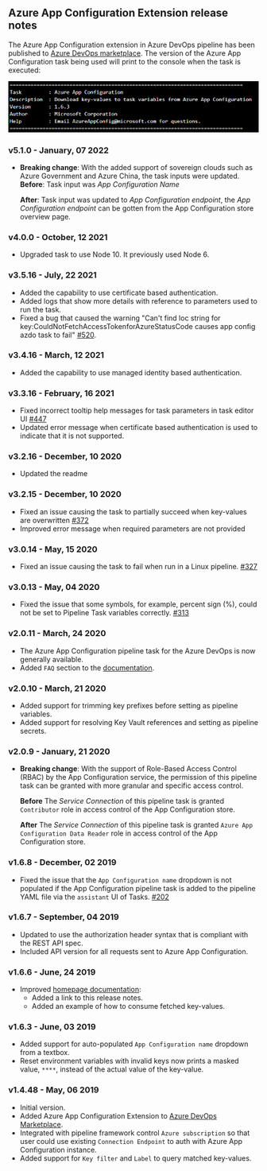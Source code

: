 ## Azure App Configuration Extension release notes

The Azure App Configuration extension in Azure DevOps pipeline has been published to [Azure DevOps marketplace](https://marketplace.visualstudio.com/items?itemName=AzureAppConfiguration.azure-app-configuration-task&ssr=false#overview). The version of the Azure App Configuration task being used will print to the console when the task is executed: 

![sample](pictures/AzureDevOpsExtensionVersionSample.PNG)

### v5.1.0 - January, 07 2022
* **Breaking change**: 
With the added support of sovereign clouds such as Azure Government and Azure China, the task inputs were updated.
  **Before**: 
  Task input was *App Configuration Name*

  **After**:
  Task input was updated to *App Configuration endpoint*, the *App Configuration endpoint* can be gotten from the App Configuration store overview page.

### v4.0.0 - October, 12 2021
* Upgraded task to use Node 10. It previously used Node 6.

### v3.5.16 - July, 22 2021
* Added the capability to use certificate based authentication.
* Added logs that show more details with reference to parameters used to run the task.
* Fixed a bug that caused the warning "Can\'t find loc string for key:CouldNotFetchAccessTokenforAzureStatusCode causes app config azdo task to fail" [#520](https://github.com/Azure/AppConfiguration/issues/520). 

### v3.4.16 - March, 12 2021
* Added the capability to use managed identity based authentication.

### v3.3.16 - February, 16 2021
* Fixed incorrect tooltip help messages for task parameters in task editor UI [#447](https://github.com/Azure/AppConfiguration/issues/447) 
* Updated error message when certificate based authentication is used to indicate that it is not supported.

### v3.2.16 - December, 10 2020
* Updated the readme 

### v3.2.15 - December, 10 2020
* Fixed an issue causing the task to partially succeed when key-values are overwritten [#372](https://github.com/Azure/AppConfiguration/issues/372)
* Improved error message when required parameters are not provided 

### v3.0.14 - May, 15 2020
* Fixed an issue causing the task to fail when run in a Linux pipeline. [#327](https://github.com/Azure/AppConfiguration/issues/327)

### v3.0.13 - May, 04 2020
* Fixed the issue that some symbols, for example, percent sign (%), could not be set to Pipeline Task variables correctly. [#313](https://github.com/Azure/AppConfiguration/issues/313)

### v2.0.11 - March, 24 2020
* The Azure App Configuration pipeline task for the Azure DevOps is now generally available.
* Added `FAQ` section to the [documentation](https://marketplace.visualstudio.com/items?itemName=AzureAppConfiguration.azure-app-configuration-task).  

### v2.0.10 - March, 21 2020
* Added support for trimming key prefixes before setting as pipeline variables.
* Added support for resolving Key Vault references and setting as pipeline secrets.

### v2.0.9 - January, 21 2020
* **Breaking change**: With the support of Role-Based Access Control (RBAC) by the App Configuration service, the permission of this pipeline task can be granted with more granular and specific access control.

  **Before**
  The *Service Connection* of this pipeline task is granted `Contributor` role in access control of the App Configuration store.

  **After**
 The *Service Connection* of this pipeline task is granted `Azure App Configuration Data Reader` role in access control of the App Configuration store.

### v1.6.8 - December, 02 2019
  * Fixed the issue that the `App Configuration name` dropdown is not populated if the App Configuration pipeline task is added to the pipeline YAML file via the `assistant` UI of Tasks. [#202](https://github.com/Azure/AppConfiguration/issues/202)

### v1.6.7 - September, 04 2019
  * Updated to use the authorization header syntax that is compliant with the REST API spec.
  * Included API version for all requests sent to Azure App Configuration.

### v1.6.6 - June, 24 2019
* Improved [homepage documentation](https://marketplace.visualstudio.com/items?itemName=AzureAppConfiguration.azure-app-configuration-task):
  * Added a link to this release notes.
  * Added an example of how to consume fetched key-values.

### v1.6.3 - June, 03 2019
* Added support for auto-populated `App Configuration name` dropdown from a textbox.
* Reset environment variables with invalid keys now prints a masked value, `****`, instead of the actual value of the key-value.

### v1.4.48 - May, 06 2019
* Initial version.
* Added Azure App Configuration Extension to [Azure DevOps Marketplace](https://marketplace.visualstudio.com/).
* Integrated with pipeline framework control `Azure subscription` so that user could use existing `Connection Endpoint` to auth with Azure App Configuration instance.
* Added support for `Key filter` and `Label` to query matched key-values.


